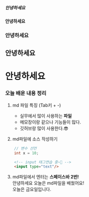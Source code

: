 ##### 안녕하세요
#### 안녕하세요
### 안녕하세요
## 안녕하세요
# 안녕하세요

### 오늘 배운 내용 정리
1. md 파일 특징 (Tab키 + -)
    - 실무에서 많이 사용하는 **파일**
    - 메모장이랑 같으나 기능들이 많다.
    - 깃허브랑 많이 사용한다.😎

2. md파일에 소스 작성하기
```java
    // 변수 선언 
    int x = 10;
```
```html
    <!-- input 태그연습 중~👀 -->
    <input type="text"/>
```

3. md파일에서 엔터는 **스페이스바 2번!**  
안녕하세요 오늘은 md파일을 배웠어요!  
오늘은 금요일입니다.


